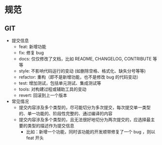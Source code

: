 # 规范

## GIT
- 提交信息
    - feat: 新增功能
    - fix: 修复 bug
    - docs: 仅仅修改了文档，比如 README, CHANGELOG, CONTRIBUTE 等等
    - style: 不影响代码运行的变动 (如删除空格、格式化、缺失分号等等)
    - refactor: 重构（即不是新增功能，也不是修改 bug 的代码变动）
    - test: 增加测试，包括单元测试、集成测试等
    - tools: 对构建过程或辅助工具的变动
    - revert: 回滚到上一个版本
- 常见情况
    - 提交内容涉及多个类型的，尽可能切分为多次提交，每次提交单一类型的、单一功能的、阶段性完整的、通过编译的内容
    - 提交内容涉及多个类型的，且无法很好地切分为两次提交的，应选择最主要的类型的描述作为提交信息
        - 比如：新增一个功能，同时该功能的开发顺带修复了一个 bug ，则以 feat 开头
        